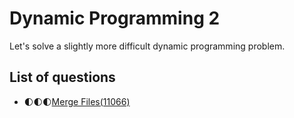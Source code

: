 Dynamic Programming 2
==========================
Let's solve a slightly more difficult dynamic programming problem.


List of questions
--------------------

- 🌓🌓🌓[Merge Files(11066)](https://github.com/yoru4890/coding_test/blob/main/baekjoon/dynamic_programming_2/11066.md)
